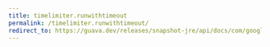 ```yaml
---
title: timelimiter.runwithtimeout
permalink: /timelimiter.runwithtimeout/
redirect_to: https://guava.dev/releases/snapshot-jre/api/docs/com/google/common/util/concurrent/TimeLimiter.html#runWithTimeout-java.lang.Runnable-java.time.Duration-
---
```

